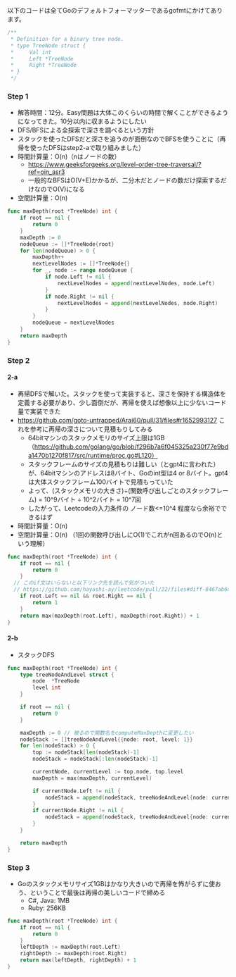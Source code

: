 以下のコードは全てGoのデフォルトフォーマッターであるgofmtにかけてあります。

```Go
/**
 * Definition for a binary tree node.
 * type TreeNode struct {
 *     Val int
 *     Left *TreeNode
 *     Right *TreeNode
 * }
 */
```

### Step 1
- 解答時間：12分。Easy問題は大体このくらいの時間で解くことができるようになってきた。10分以内に収まるようにしたい
- DFS/BFSによる全探索で深さを調べるという方針
- スタックを使ったDFSだと深さを追うのが面倒なのでBFSを使うことに（再帰を使ったDFSはstep2-aで取り組みました）
- 時間計算量：O(n)（nはノードの数）
  - https://www.geeksforgeeks.org/level-order-tree-traversal/?ref=oin_asr3
  - 一般的なBFSはO(V+E)かかるが、二分木だとノードの数だけ探索するだけなのでO(V)になる
- 空間計算量：O(n)

```Go
func maxDepth(root *TreeNode) int {
	if root == nil {
		return 0
	}
	maxDepth := 0
	nodeQueue := []*TreeNode{root}
	for len(nodeQueue) > 0 {
		maxDepth++
		nextLevelNodes := []*TreeNode{}
		for _, node := range nodeQueue {
			if node.Left != nil {
				nextLevelNodes = append(nextLevelNodes, node.Left)
			}
			if node.Right != nil {
				nextLevelNodes = append(nextLevelNodes, node.Right)
			}
		}
		nodeQueue = nextLevelNodes
	}
	return maxDepth
}
```

### Step 2
#### 2-a
- 再帰DFSで解いた。スタックを使って実装すると、深さを保持する構造体を定義する必要があり、少し面倒だが、再帰を使えば想像以上に少ないコード量で実装できた
- https://github.com/goto-untrapped/Arai60/pull/31/files#r1652993127 これを参考に再帰の深さについて見積もりしてみる
  - 64bitマシンのスタックメモリのサイズ上限は1GB（https://github.com/golang/go/blob/f296b7a6f045325a230f77e9bda1470b1270f817/src/runtime/proc.go#L120）
  - スタックフレームのサイズの見積もりは難しい（とgpt4に言われた）が、64bitマシンのアドレスは8バイト、Goのint型は4 or 8バイト。gpt4は大体スタックフレーム100バイトで見積もっていた
  - よって、(スタックメモリの大きさ)÷(関数呼び出しごとのスタックフレーム) = 10^9バイト ÷ 10^2バイト = 10^7回
  - したがって、Leetcodeの入力条件の ノード数<=10^4 程度なら余裕でできるはず
- 時間計算量：O(n)
- 空間計算量：O(n) （1回の関数呼び出しにO(1)でこれがn回あるのでO(n)という理解）

```Go
func maxDepth(root *TreeNode) int {
	if root == nil {
		return 0
	}
  // このif文はいらないと以下リンク先を読んで気がついた
  // https://github.com/hayashi-ay/leetcode/pull/22/files#diff-8467ab6cc6ececb3404ca05d2600450ca5cada8cd06ac2add723c558b796275aR10-R15
	if root.Left == nil && root.Right == nil {
		return 1
	}
	return max(maxDepth(root.Left), maxDepth(root.Right)) + 1
}
```

#### 2-b
- スタックDFS

```Go
func maxDepth(root *TreeNode) int {
	type treeNodeAndLevel struct {
		node  *TreeNode
		level int
	}

	if root == nil {
		return 0
	}

	maxDepth := 0 // 被るので関数名をcomputeMaxDepthに変更したい
	nodeStack := []treeNodeAndLevel{{node: root, level: 1}}
	for len(nodeStack) > 0 {
		top := nodeStack[len(nodeStack)-1]
		nodeStack = nodeStack[:len(nodeStack)-1]

		currentNode, currentLevel := top.node, top.level
		maxDepth = max(maxDepth, currentLevel)

		if currentNode.Left != nil {
			nodeStack = append(nodeStack, treeNodeAndLevel{node: currentNode.Left, level: currentLevel + 1})
		}
		if currentNode.Right != nil {
			nodeStack = append(nodeStack, treeNodeAndLevel{node: currentNode.Right, level: currentLevel + 1})
		}
	}

	return maxDepth
}
```

### Step 3
- Goのスタックメモリサイズ1GBはかなり大きいので再帰を怖がらずに使おう、ということで最後は再帰の美しいコードで締める
  - C#, Java: 1MB
  - Ruby: 256KB

```Go
func maxDepth(root *TreeNode) int {
	if root == nil {
		return 0
	}
	leftDepth := maxDepth(root.Left)
	rightDepth := maxDepth(root.Right)
	return max(leftDepth, rightDepth) + 1
}
```
